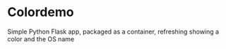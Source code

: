 # Colordemo
Simple Python Flask app, packaged as a container, refreshing showing a color and the OS name
